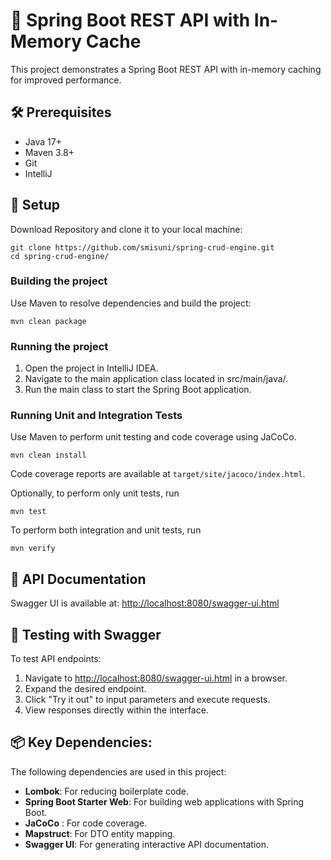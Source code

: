 # 🚀 Spring Boot REST API with In-Memory Cache

This project demonstrates a Spring Boot REST API with in-memory caching for improved performance.

## 🛠️ Prerequisites
- Java 17+
- Maven 3.8+
- Git
- IntelliJ

## 🔧 Setup
Download Repository and clone it to your local machine:
```shell
git clone https://github.com/smisuni/spring-crud-engine.git
cd spring-crud-engine/
```

### Building the project

Use Maven to resolve dependencies and build the project:
```shell
mvn clean package
```
### Running the project

1. Open the project in IntelliJ IDEA.
2. Navigate to the main application class located in src/main/java/.
3. Run the main class to start the Spring Boot application.

### Running Unit and Integration Tests
Use Maven to perform unit testing and code coverage using JaCoCo.
```shell
mvn clean install
```
Code coverage reports are available at `target/site/jacoco/index.html`.

Optionally, to perform only unit tests, run
```shell
mvn test
```
To perform both integration and unit tests, run
```shell
mvn verify
```

## 📘 API Documentation

Swagger UI is available at: [http://localhost:8080/swagger-ui.html](http://localhost:8080/swagger-ui.html)

## 🧪 Testing with Swagger

To test API endpoints:

1. Navigate to [http://localhost:8080/swagger-ui.html](http://localhost:8080/swagger-ui.html) in a browser.
2. Expand the desired endpoint.
3. Click "Try it out" to input parameters and execute requests.
4. View responses directly within the interface.

## 📦 Key Dependencies: 
The following dependencies are used in this project:
- **Lombok**: For reducing boilerplate code.
- **Spring Boot Starter Web**: For building web applications with Spring Boot.
- **JaCoCo** : For code coverage.
- **Mapstruct**: For DTO entity mapping.
- **Swagger UI**: For generating interactive API documentation.
